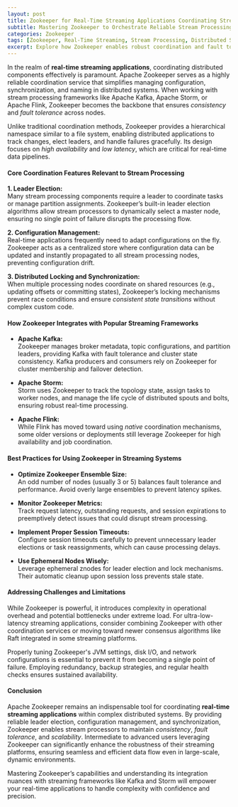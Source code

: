 ```yaml
---
layout: post  
title: Zookeeper for Real-Time Streaming Applications Coordinating Stream Processing in Complex Systems  
subtitle: Mastering Zookeeper to Orchestrate Reliable Stream Processing in Distributed Environments  
categories: Zookeeper  
tags: [Zookeeper, Real-Time Streaming, Stream Processing, Distributed Systems, Big Data, Kafka, Coordination, Fault Tolerance]  
excerpt: Explore how Zookeeper enables robust coordination and fault tolerance in real-time streaming applications, ensuring seamless stream processing across complex distributed systems.  
---
```

In the realm of **real-time streaming applications**, coordinating distributed components effectively is paramount. Apache Zookeeper serves as a highly reliable coordination service that simplifies managing configuration, synchronization, and naming in distributed systems. When working with stream processing frameworks like Apache Kafka, Apache Storm, or Apache Flink, Zookeeper becomes the backbone that ensures *consistency* and *fault tolerance* across nodes.

Unlike traditional coordination methods, Zookeeper provides a hierarchical namespace similar to a file system, enabling distributed applications to track changes, elect leaders, and handle failures gracefully. Its design focuses on *high availability* and *low latency*, which are critical for real-time data pipelines.

#### Core Coordination Features Relevant to Stream Processing

**1. Leader Election:**  
Many stream processing components require a leader to coordinate tasks or manage partition assignments. Zookeeper’s built-in leader election algorithms allow stream processors to dynamically select a master node, ensuring no single point of failure disrupts the processing flow.

**2. Configuration Management:**  
Real-time applications frequently need to adapt configurations on the fly. Zookeeper acts as a centralized store where configuration data can be updated and instantly propagated to all stream processing nodes, preventing configuration drift.

**3. Distributed Locking and Synchronization:**  
When multiple processing nodes coordinate on shared resources (e.g., updating offsets or committing states), Zookeeper’s locking mechanisms prevent race conditions and ensure *consistent state transitions* without complex custom code.

#### How Zookeeper Integrates with Popular Streaming Frameworks

- **Apache Kafka:**  
Zookeeper manages broker metadata, topic configurations, and partition leaders, providing Kafka with fault tolerance and cluster state consistency. Kafka producers and consumers rely on Zookeeper for cluster membership and failover detection.

- **Apache Storm:**  
Storm uses Zookeeper to track the topology state, assign tasks to worker nodes, and manage the life cycle of distributed spouts and bolts, ensuring robust real-time processing.

- **Apache Flink:**  
While Flink has moved toward using *native* coordination mechanisms, some older versions or deployments still leverage Zookeeper for high availability and job coordination.

#### Best Practices for Using Zookeeper in Streaming Systems

- **Optimize Zookeeper Ensemble Size:**  
An odd number of nodes (usually 3 or 5) balances fault tolerance and performance. Avoid overly large ensembles to prevent latency spikes.

- **Monitor Zookeeper Metrics:**  
Track request latency, outstanding requests, and session expirations to preemptively detect issues that could disrupt stream processing.

- **Implement Proper Session Timeouts:**  
Configure session timeouts carefully to prevent unnecessary leader elections or task reassignments, which can cause processing delays.

- **Use Ephemeral Nodes Wisely:**  
Leverage ephemeral znodes for leader election and lock mechanisms. Their automatic cleanup upon session loss prevents stale state.

#### Addressing Challenges and Limitations

While Zookeeper is powerful, it introduces complexity in operational overhead and potential bottlenecks under extreme load. For ultra-low-latency streaming applications, consider combining Zookeeper with other coordination services or moving toward newer consensus algorithms like Raft integrated in some streaming platforms.

Properly tuning Zookeeper's JVM settings, disk I/O, and network configurations is essential to prevent it from becoming a single point of failure. Employing redundancy, backup strategies, and regular health checks ensures sustained availability.

#### Conclusion

Apache Zookeeper remains an indispensable tool for coordinating **real-time streaming applications** within complex distributed systems. By providing reliable leader election, configuration management, and synchronization, Zookeeper enables stream processors to maintain *consistency*, *fault tolerance*, and *scalability*. Intermediate to advanced users leveraging Zookeeper can significantly enhance the robustness of their streaming platforms, ensuring seamless and efficient data flow even in large-scale, dynamic environments.

Mastering Zookeeper’s capabilities and understanding its integration nuances with streaming frameworks like Kafka and Storm will empower your real-time applications to handle complexity with confidence and precision.
